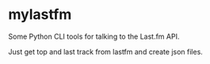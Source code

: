 # mylastfm

Some Python CLI tools for talking to the Last.fm API.

Just get top and last track from lastfm and create json files.
